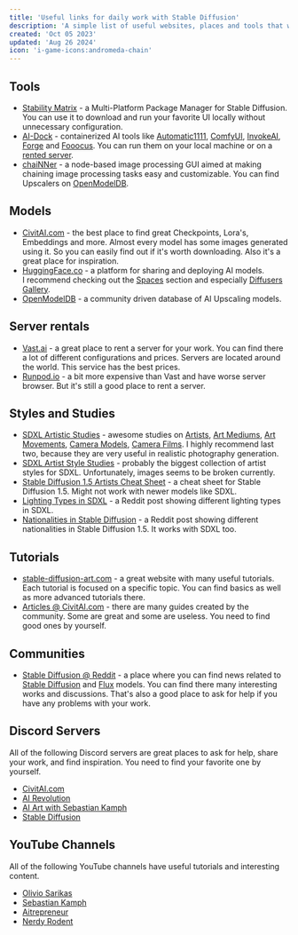 ```yaml
---
title: 'Useful links for daily work with Stable Diffusion'
description: 'A simple list of useful websites, places and tools that will help you in your daily work with Stable Diffusion.'
created: 'Oct 05 2023'
updated: 'Aug 26 2024'
icon: 'i-game-icons:andromeda-chain'
---
```


## Tools
- [Stability Matrix](https://github.com/LykosAI/StabilityMatrix) - a Multi-Platform Package Manager for Stable Diffusion. You can use it to download and run your favorite UI locally without unnecessary configuration.
- [AI-Dock](https://github.com/ai-dock) - containerized AI tools like [Automatic1111](https://github.com/AUTOMATIC1111/stable-diffusion-webui/), [ComfyUI](https://github.com/comfyanonymous/ComfyUI), [InvokeAI](https://github.com/invoke-ai/InvokeAI), [Forge](https://github.com/lllyasviel/stable-diffusion-webui-forge) and [Fooocus](https://github.com/lllyasviel/Fooocus). You can run them on your local machine or on a [rented server](http://localhost:4321/useful-links-for-daily-work-with-stable-diffusion#server-rentals).
- [chaiNNer](https://chainner.app/) - a node-based image processing GUI aimed at making chaining image processing tasks easy and customizable. You can find Upscalers on [OpenModelDB](https://openmodeldb.info/).

## Models
- [CivitAI.com](https://civitai.com/?ref_code=ADD-THI) - the best place to find great Checkpoints, Lora's, Embeddings and more. Almost every model has some images generated using it. So you can easily find out if it's worth downloading. Also it's a great place for inspiration. 
- [HuggingFace.co](https://huggingface.co/) - a platform for sharing and deploying AI models.  
I recommend checking out the [Spaces](https://huggingface.co/spaces?sort=trending&search=sdxl) section and especially [Diffusers Gallery](https://huggingface.co/spaces/huggingface-projects/diffusers-gallery).
- [OpenModelDB](https://openmodeldb.info/) - a community driven database of AI Upscaling models.

## Server rentals

- [Vast.ai](https://cloud.vast.ai/?ref_id=62878&creator_id=42512&name=null) - a great place to rent a server for your work. You can find there a lot of different configurations and prices. Servers are located around the world. This service has the best prices. 
- [Runpod.io](https://runpod.io?ref=gzvzzzv9) - a bit more expensive than Vast and have worse server browser. But it's still a good place to rent a server.

## Styles and Studies

- [SDXL Artistic Studies](https://rikkar69.github.io/SDXL-artist-study/) - awesome studies on [Artists](https://rikkar69.github.io/SDXL-artist-study/tags/), [Art Mediums](https://rikkar69.github.io/SDXL-artist-study/art-mediums/), [Art Movements](https://rikkar69.github.io/SDXL-artist-study/art-movements/), [Camera Models](https://rikkar69.github.io/SDXL-artist-study/cameras/), [Camera Films](https://rikkar69.github.io/SDXL-artist-study/film/). I highly recommend last two, because they are very useful in realistic photography generation.
- [SDXL Artist Style Studies](https://sdxl.parrotzone.art/) - probably the biggest collection of artist styles for SDXL. Unfortunately, images seems to be broken currently. 
- [Stable Diffusion 1.5 Artists Cheat Sheet](https://supagruen.github.io/StableDiffusion-CheatSheet/) - a cheat sheet for Stable Diffusion 1.5. Might not work with newer models like SDXL. 
- [Lighting Types in SDXL](https://www.reddit.com/r/StableDiffusion/comments/1cjwi04/made_this_lighting_guide_for_myself_thought_id/) - a Reddit post showing different lighting types in SDXL.
- [Nationalities in Stable Diffusion](https://www.reddit.com/r/StableDiffusion/comments/13oea0i/photorealistic_portraits_of_200_ethinicities/) - a Reddit post showing different nationalities in Stable Diffusion 1.5. It works with SDXL too.

## Tutorials

- [stable-diffusion-art.com](https://stable-diffusion-art.com/tutorials/) - a great website with many useful tutorials. Each tutorial is focused on a specific topic. You can find basics as well as more advanced tutorials there.
- [Articles @ CivitAI.com](https://civitai.com/articles?ref_code=ADD-THI) - there are many guides created by the community. Some are great and some are useless. You need to find good ones by yourself. 

## Communities

- [Stable Diffusion @ Reddit](https://www.reddit.com/r/StableDiffusion/) - a place where you can find news related to [Stable Diffusion](https://stability.ai/stable-image) and [Flux](https://blackforestlabs.ai/) models. You can find there many interesting works and discussions. That's also a good place to ask for help if you have any problems with your work. 

## Discord Servers

All of the following Discord servers are great places to ask for help, share your work, and find inspiration. You need to find your favorite one by yourself.

- [CivitAI.com](https://discord.gg/civitai)
- [AI Revolution](https://discord.gg/bQPPbaHtdt)
- [AI Art with Sebastian Kamph](https://discord.gg/vVCWFhMsrx)
- [Stable Diffusion](https://discord.gg/stablediffusion)

## YouTube Channels

All of the following YouTube channels have useful tutorials and interesting content.

- [Olivio Sarikas](https://www.youtube.com/@OlivioSarikas/videos)
- [Sebastian Kamph](https://www.youtube.com/@sebastiankamph/videos)
- [Aitrepreneur](https://www.youtube.com/@Aitrepreneur/videos)
- [Nerdy Rodent](https://www.youtube.com/@NerdyRodent/videos)

